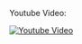 Youtube Video:

[![Youtube Video](http://img.youtube.com/vi/IimV1qhxLVo/0.jpg)](http://www.youtube.com/watch?v=IimV1qhxLVo)
